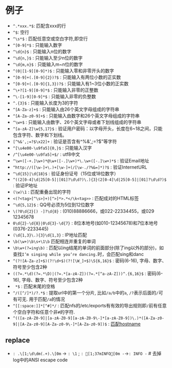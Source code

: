 # 例子

- `^.*xxx.*$`: 匹配含xxx的行
- `^$`: 空行
- `^\s*$` : 匹配任意空或空白字符,即空行
- `^[0-9]*$` :	只能输入数字
- `^\d{n}$` :	只能输入n位的数字
- `^\d{n,}$` :	只能输入至少n位的数字
- `^\d{m,n}$` :	只能输入m~n位的数字
- `^(0|[1-9][0-9]*)$` :	只能输入零和非零开头的数字
- `^[0-9]+(.[0-9]{2})?$` :	只能输入有两位小数的正实数
- `^[0-9]+(.[0-9]{1,3})?$` :	只能输入有1~3位小数的正实数
- `^\+?[1-9][0-9]*$` :	只能输入非零的正整数
- `^\-[1-9][0-9]*$` :	只能输入非零的负整数
- `^.{3}$` :	只能输入长度为3的字符
- `^[A-Za-z]+$` :	只能输入由26个英文字母组成的字符串
- `^[A-Za-z0-9]+$` :	只能输入由数字和26个英文字母组成的字符串
- `^\w+$` :	只能输入由数字、26个英文字母或者下划线组成的字符串
- `^[a-zA-Z]\w{5,17}$` :	验证用户密码：以字母开头，长度在6~18之间，只能包含字符、数字和下划线。
- `[^%&',;=?$\x22]+` :	验证是否含有^%&',;=?$\"等字符
- `^[\u4e00-\u9fa5]{0,}$` :	只能输入汉字
- `/^[\u4e00-\u9fa5]+$/` : utf8中文
- `^\w+([-+.]\w+)*@\w+([-.]\w+)*\.\w+([-.]\w+)*$` :	验证Email地址
- `^http://([\w-]+\.)+[\w-]+(/[\w-./?%&=]*)?$` :	验证InternetURL
- `^\d{15}|\d{18}$` :	验证身份证号（15位或18位数字）
- `^((2[0-4]\d|25[0-5]|[01]?\d\d?)\.){3}(2[0-4]\d|25[0-5]|[01]?\d\d?)$` :	验证IP地址
- `(\w)\1` :	匹配重叠出现的字符
- `<(?<tag>[^\s>]+)[^>]*>.*</\k<tag>>` : 匹配成对的HTML标签
- `^\d{5,12}$` : 	QQ号必须为5位到12位数字
- `\(?0\d{2}[) -]?\d{8}` : 	(010)88886666，或022-22334455，或029 12345678
- `0\d{2}-\d{8}|0\d{3}-\d{7}`	: 8位本地号(如010-12345678)和7位本地号(0376-2233445)
- `(\d{1,3}\.){3}\d{1,3}` :	IP地址匹配
- `\b(\w+)\b\s+\1\b`	 	匹配相连并重复的单词
- `\b\w+(?=ing\b)` :	匹配以ing结尾的单词的前面部分(除了ing以外的部分)，如查找`I’m singing while you’re dancing.`时，会匹配sing和danc
- `^(?![A-Za-z]+$)(?!\d+$)(?![\W_]+$)\S{6,16}$` : 密码(6-16), 字母、数字、符号至少包含2种
- `((?=.*\d)(?=.*\D)|(?=.*[a-zA-Z])(?=.*[^a-zA-Z]))^.{6,16}$` : 密码(6-16), 字母、数字、符号至少包含2种
- ` *$` : 匹配末尾的空格
- `^/([^/]*)/?.*$` : 提取url中的第一个分片, 比如`/a/b`中的`a`, `/?`表示后面的`/`可有可无. 用于匹配`/a`的情况
- `^[[:space:]]*[^#]*/` : 匹配nfs的/etc/exports有有效的导出规则即`/`前有任意个空白字符和任意个非`#`的字符.
- `^(([a-zA-Z0-9]|[a-zA-Z0-9][a-zA-Z0-9\-]*[a-zA-Z0-9])\.)*([A-Za-z0-9]|[A-Za-z0-9][A-Za-z0-9\-]*[A-Za-z0-9])$` : [匹配hostname](https://stackoverflow.com/questions/106179/regular-expression-to-match-dns-hostname-or-ip-address)

## replace
- `: .\[1;\d\dm(.+).\[0m` -> `: \1` ; `: [1;37mINFO[0m -`->`: INFO -` # 去掉log中的ANSI escape code
